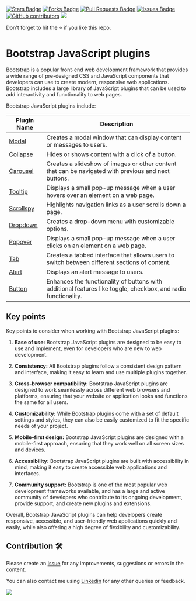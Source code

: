 <a href="https://github.com/drshahizan/learn-php/stargazers"><img src="https://img.shields.io/github/stars/drshahizan/learn-php" alt="Stars Badge"/></a>
<a href="https://github.com/drshahizan/learn-php/network/members"><img src="https://img.shields.io/github/forks/drshahizan/learn-php" alt="Forks Badge"/></a>
<a href="https://github.com/drshahizan/learn-php/pulls"><img src="https://img.shields.io/github/issues-pr/drshahizan/learn-php" alt="Pull Requests Badge"/></a>
<a href="https://github.com/drshahizan/learn-php/issues"><img src="https://img.shields.io/github/issues/drshahizan/learn-php" alt="Issues Badge"/></a>
<a href="https://github.com/drshahizan/learn-php/graphs/contributors"><img alt="GitHub contributors" src="https://img.shields.io/github/contributors/drshahizan/learn-php?color=2b9348"></a>
![](https://visitor-badge.glitch.me/badge?page_id=drshahizan/learn-php)

Don't forget to hit the :star: if you like this repo.

# Bootstrap JavaScript plugins
Bootstrap is a popular front-end web development framework that provides a wide range of pre-designed CSS and JavaScript components that developers can use to create modern, responsive web applications. Bootstrap includes a large library of JavaScript plugins that can be used to add interactivity and functionality to web pages.

Bootstrap JavaScript plugins include:

| Plugin Name | Description |
| --- | --- |
| [Modal](05-01-modal.md) | Creates a modal window that can display content or messages to users. |
| [Collapse](05-02-collapse.md) | Hides or shows content with a click of a button. |
| [Carousel](05-03-carousel.md) | Creates a slideshow of images or other content that can be navigated with previous and next buttons. |
| [Tooltip](05-04-tooltip.md) | Displays a small pop-up message when a user hovers over an element on a web page. |
| [Scrollspy](05-05-scrollspy.md)  | Highlights navigation links as a user scrolls down a page. |
| [Dropdown](05-06-dropdown.md)  | Creates a drop-down menu with customizable options. |
| [Popover](05-07-popover.md)  | Displays a small pop-up message when a user clicks on an element on a web page. |
| [Tab](05-08-tab.md)  | Creates a tabbed interface that allows users to switch between different sections of content. |
| [Alert](05-09-alert.md) | Displays an alert message to users. |
| [Button](05-10-button.md) | Enhances the functionality of buttons with additional features like toggle, checkbox, and radio functionality. |

## Key points
Key points to consider when working with Bootstrap JavaScript plugins:

1. **Ease of use:** Bootstrap JavaScript plugins are designed to be easy to use and implement, even for developers who are new to web development.

2. **Consistency:** All Bootstrap plugins follow a consistent design pattern and interface, making it easy to learn and use multiple plugins together.

3. **Cross-browser compatibility:** Bootstrap JavaScript plugins are designed to work seamlessly across different web browsers and platforms, ensuring that your website or application looks and functions the same for all users.

4. **Customizability:** While Bootstrap plugins come with a set of default settings and styles, they can also be easily customized to fit the specific needs of your project.

5. **Mobile-first design:** Bootstrap JavaScript plugins are designed with a mobile-first approach, ensuring that they work well on all screen sizes and devices.

6. **Accessibility:** Bootstrap JavaScript plugins are built with accessibility in mind, making it easy to create accessible web applications and interfaces.

7. **Community support:** Bootstrap is one of the most popular web development frameworks available, and has a large and active community of developers who contribute to its ongoing development, provide support, and create new plugins and extensions.

Overall, Bootstrap JavaScript plugins can help developers create responsive, accessible, and user-friendly web applications quickly and easily, while also offering a high degree of flexibility and customizability.

## Contribution 🛠️
Please create an [Issue](https://github.com/drshahizan/learn-php/issues) for any improvements, suggestions or errors in the content.

You can also contact me using [Linkedin](https://www.linkedin.com/in/drshahizan/) for any other queries or feedback.

![](https://komarev.com/ghpvc/?username=drshahizan&label=Views&color=0e75b6&style=flat)

